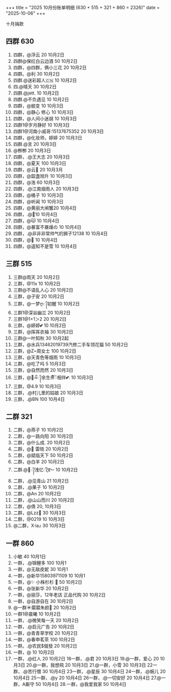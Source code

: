 +++
title = "2025 10月份账单明细 (630 + 515 + 321 + 860 = 2326)"
date = "2025-10-06"
+++

十月捐款

## 四群 630
1. 四群，@浮云 20 10月2日
2. 四群@保红白云边酒 50 10月2日
3. 四群，@四群，俩小三花 20 10月2日
4. 四群。@利 30 10月2日
5. 四群.@迷彩超人🇨🇳 10 10月2日
6. 四.@晴天 30 10月2日
7. 四群.@jett. 10 10月2日
8. 四群.@不负遇见 10 10月2日
9. 四群，@蜕变 10 10月3日
10. 四群，@静心  修心 10 10月3日
11. 四群，@人间小迷胡 10 10月3日
12. 四群1@岁月静好 10 10月3日
13. 四群1@河南小戚哥:15137675352 20 10月3日
14. 四群，@化妆师，婷婷 20 10月3日
15. 四群.@言 20 10月3日
16. @栁栁 20 10月3日
17. 四群，.@王大志 20 10月3日
18. 四群，@夏天 100 10月3日
19. 四群，@云🌸 20 10月3月
20. 四群，@韶盏旭升 10 10月3日
21. 四群，@浩 60 10月3日
22. 四群，.@江南烟雨人 20 10月3日
23. 四群，@橘子 10 10月3日
24. 四群，@听闻 10 10月3日
25. 四群，@黄丽大闸蟹20 10月4日
26. 四群，.@🎀10 10月4日
27. 四群，@🐱 10 10月4日
28. 四群，@暴富不暴燥の 10 10月4日
29. 四群，.@非非非常帅气的狮子12138 10 10月4日
30. 四群，@🌈 10 10月4日
31. 四群，@遥知不是雪 10 10月4日

## 三群 515
1. 三群@雨天 20  10月2日
2. 三群，@11x 10  10月2日
3. 三群@不语乱人心 20  10月2日
4. 三群，@子安 20  10月2日
5. 三群，@一梦ღ᭄初醒 10  10月2日
6. 三群1@深谷幽兰 20  10月2日
7. 三群1@1+1＞2 20  10月2日
8. 三群，@婷婷💕 10  10月2日
9. 三群，@挥挥衣袖 30  10月2日
10. 三群@一叶知秋 30  10月2起
11. 三群，@水兵13462019739汽修二手车领花猫 50  10月2日
12. 三群，@Z~周女士 100  10月2日
13. 三群，@天青色等烟雨 10  10月3日
14. 三群，@吃了吗 5  10月3日
15. 三群，@自然而然 20  10月3日
16. 三群，@💞ঞᩚ᭄余生ꕥ້໌ᮨ相伴💕: 10  10月3日
17. 三群，@4.9 10  10月3日
18. 三群，.@村儿里的姑娘 20  10月3日
19. 三群，.@BN 100  10月4日

## 二群 321
1. 二群，@燕子 10  10月2日
2. 二群，@一路向阳 30  10月2日
3. 二群，@什么成. 20  10月2日
4. 二群，@🍎 雷晓 20  10月2日
5. 二群，@斌临天下 50  10月2日
6. 二群，@白羊 20  10月2日
7. 二群.@🥀᭄浅忆ꦿᩚ࿐ 10  10月2日
8. 二群，.@见青山 21  10月2日
9. 二群，.@果子 10  10月2日
10. 二群，@An 20  10月2日
11. 二群，.@山山而川 20  10月2日
12. 二群，@倩   20, 10月3日
13. 二群，@Lzz💖 30  10月3日
14. 二群，@0219 10  10月3日
15. @二群，X·ia೨  30  10月3日

## 一群 860
1. 小敏 40 10月1日
2. 一群，.@锦鲤多 100  10月1
3. 一群，@无敌皮妮 30  10月1
4. 一群，@新华15803971109 10  10月1
5. 一群，@✨ 小株杉杉 🐬 50  10月2日
6. 一群，@张新华 20  10月2日
7. 一群，@丽莎，12年老店 正品代购 30  10月2日
8. 一群，@自游自在 30  10月2日
9. @一群☀朤朤朱颜🌻 20  10月2日
10. 一群1@晨曦 10  10月2日
11. 一群，.@微笑每一天 20  10月2日
12. 一群，.@启元广告 20  10月2日
13. 一群，@青青草学校 20  10月2日
14. 一群，@春申茗茶 100  10月2日
15. 一群。.@农民$僦發 20  10月2日
16. 一群，@  10  10月2日
17. 一群，.@红人 20  10月2日
18一群，.@君 20  10月3日
19.@一群，爱心 20  10月3日
20.@一群，我想飛 20  10月3日
21.@一群，小雪 30  10月3日
22一群，.@苦行僧 30  10月4日
23一群，.@星辰 30  10月4日
24一群，.@婉儿 20  10月4日
25一群，.@y 20  10月4日
26一群，.@一切安好 20  10月4日
27.@一群，A厮守 50  10月4日
28.一群，@我爱我家 50  10月4日
